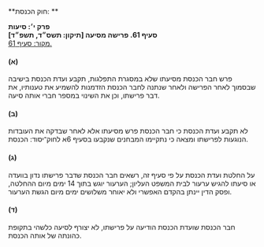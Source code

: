 **חוק הכנסת: **

**פרק י׳: סיעות**  
**סעיף 61. פרישה מסיעה [תיקון: תשס״ד, תשפ״ד]**  
[מקור: סעיף 61. ](https://he.wikisource.org/wiki/חוק_הכנסת#סעיף_61)  

#### (א)

פרש חבר הכנסת מסיעתו שלא במסגרת התפלגות, תקבע ועדת הכנסת בישיבה שבסמוך לאחר הפרישה ולאחר שנתנה לחבר הכנסת הזדמנות להשמיע את טענותיו, את דבר פרישתו, וכן את השינוי במספר חברי אותה סיעה.

#### (ב)

לא תקבע ועדת הכנסת כי חבר הכנסת פרש מסיעתו אלא לאחר שבדקה את העובדות הנוגעות לפרישתו ומצאה כי נתקיימו המבחנים שנקבעו בסעיף 6א לחוק־יסוד: הכנסת.

#### (ג)

על החלטת ועדת הכנסת על פי סעיף זה, רשאים חבר הכנסת שדבר פרישתו נדון בוועדה או סיעתו להגיש ערעור לבית המשפט העליון; הערעור יוגש בתוך 14 ימים מיום ההחלטה, ופסק הדין יינתן בהקדם האפשרי ולא יאוחר משלושים ימים מיום הגשת הערעור.

#### (ד)

חבר הכנסת שועדת הכנסת הודיעה על פרישתו, לא יצורף לסיעה כלשהי בתקופת כהונתה של אותה הכנסת.